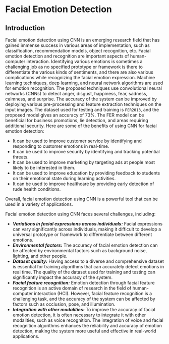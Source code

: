 # Facial Emotion Detection

## Introduction

Facial emotion detection using CNN is an emerging research field
that has gained immense success in various areas of implementation,
such as classification,
recommendation models, object recognition,
etc. Facial emotion detection and recognition are important aspects of human-computer interaction.
Identifying various emotions is sometimes a challenging job
as no specified prototype or framework is there to differentiate the various kinds of sentiments,
and there are also various complications while recognizing the facial emotion expression.
Machine learning techniques, deep learning, and neural network algorithms are used for emotion recognition.
The proposed techniques use convolutional neural networks (CNNs) to detect anger,
disgust, happiness, fear, sadness, calmness, and surprise.
The accuracy of the system can be improved
by deploying various pre-processing and feature extraction techniques on the input images.
The dataset used for testing and training is `FER2013`, and the proposed model gives an accuracy of 73%.
The FER model can be beneficial for business promotions, lie detection, and areas requiring additional security.
Here are some of the benefits of using CNN for facial emotion detection:
* It can be used to improve customer service by identifying and responding to customer emotions in real-time.
* It can be used to improve security by identifying and tracking potential threats.
* It can be used to improve marketing by targeting ads at people most likely to be interested in them.
* It can be used to improve education by providing feedback to students on their emotional state during learning activities.
* It can be used to improve healthcare by providing early detection of rude health conditions.

Overall, facial emotion detection using CNN is a powerful tool that can be used in a variety of applications.





Facial emotion detection using CNN faces several challenges, including:
* **_Variations in facial expressions across individuals:_** Facial expressions can vary significantly across individuals, making it difficult to develop a universal prototype or framework to differentiate between different emotions.
* **_Environmental factors:_** The accuracy of facial emotion detection can be affected by environmental factors such as background noise, lighting, and other people.
* **_Dataset quality:_** Having access to a diverse and comprehensive dataset is essential for training algorithms that can accurately detect emotions in real time. The quality of the dataset used for training and testing can significantly impact the accuracy of the system.
* **_Facial feature recognition:_** Emotion detection through facial feature recognition is an active domain of research in the field of human-computer interaction (HCI). However, facial feature recognition is a challenging task, and the accuracy of the system can be affected by factors such as occlusion, pose, and illumination.
* **_Integration with other modalities:_** To improve the accuracy of facial emotion detection, it is often necessary to integrate it with other modalities, such as voice recognition. The integration of voice and facial recognition algorithms enhances the reliability and accuracy of emotion detection, making the system more useful and effective in real-world applications.

